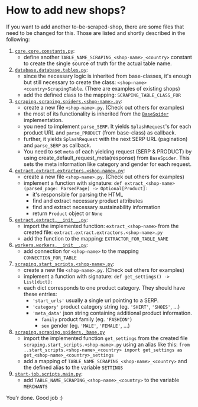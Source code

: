 # How to add new shops?


If you want to add another to-be-scraped-shop, there are some files that need to be changed for this. Those are listed and shortly described in the following:

1. [`core.core.constants.py`](../core/core/constants.py):
   - define another `TABLE_NAME_SCRAPING_<shop-name>_<country>` constant to create the single source of truth for the actual table name.
2. [`database.database.tables.py`](../database/database/tables.py):
   - since the necessary logic is inherited from base-classes, it's enough but still necessary to create the class: `<shop-name><country>ScrapingTable`. (There are examples of existing shops)
   - add the defined class to the mapping: `SCRAPING_TABLE_CLASS_FOR`
3. [`scraping.scraping.spiders.<shop-name>.py`](../scraping/scraping/spiders):
   - create a new file `<shop-name>.py`. (Check out others for examples)
   - the most of its functionality is inherited from the [`BaseSpider`](../scraping/scraping/spiders/_base.py) implementation.
   - you need to implement `parse_SERP`. It yields `SplashRequest`'s for each product URL and `parse_PRODUCT` (from base-class) as callback.
   - further, it yields `SplashRequest` with the next SERP URL (pagination) and `parse_SERP` as callback.
   - You need to set `meta` of each yielding request (SERP & PRODUCT) by using create_default_request_meta(response) from `BaseSpider`. This sets the meta information like category and gender for each request.
4. [`extract.extract.extractors.<shop-name>.py`](../extract/extract/__init__.py):
   - create a new file `<shop-name>.py`. (Check out others for examples)
   - implement a function with signature: `def extract_<shop-name>(parsed_page: ParsedPage) -> Optional[Product]:`
     - it's responsible for parsing the HTML
     - find and extract necessary product attributes
     - find and extract necessary sustainability information
     - return `Product` object or `None`
5. [`extract.extract.__init__.py`](../extract/extract/__init__.py):
   - import the implemented function: `extract_<shop-name>` from the created file: `extract.extract.extractors.<shop-name>.py`
   - add the function to the mapping: `EXTRACTOR_FOR_TABLE_NAME`
6. [`workers.workers.__init__.py`](../workers/workers/__init__.py):
   - add connection for `<shop-name>` to the mapping `CONNECTION_FOR_TABLE`
7. [`scraping.start_scripts.<shop-name>.py`](../scraping/scraping/start_scripts):
   - create a new file `<shop-name>.py`. (Check out others for examples)
   - implement a function with signature: `def get_settings() -> List[dict]:`
   - each dict corresponds to one product category. They should have these entries:
     - `'start_urls'` usually a single url pointing to a SERP.
     - `'category'` product category string (eg. `'SHIRT'`, `'SHOES'`, ...)
     - `'meta_data'` json string containing additional product information.
       - `family` product family (eg. `'FASHION'`)
       - `sex` gender (eg. `'MALE'`, `'FEMALE'`, ...)
8. [`scraping.scraping.spiders._base.py`](../scraping/scraping/spiders/_base.py)
   - import the implemented function `get_settings` from the created file `scraping.start_scripts.<shop-name>.py` using an alias like this:
   `from ..start_scripts.<shop-name>_<country> import get_settings as get_<shop-name>_<country>_settings`
   - add a mapping of `TABLE_NAME_SCRAPING_<shop-name>_<country>` and the defined alias to the variable `SETTINGS`
9. [`start-job.scripts.main.py`](../start-job/scripts/main.py):
   - add `TABLE_NAME_SCRAPING_<shop-name>_<country>` to the variable `MERCHANTS`

You'r done. Good job :)
